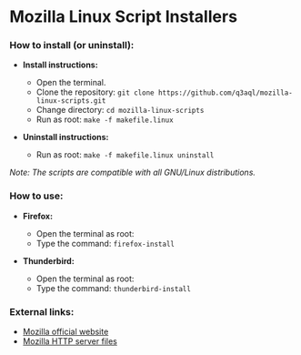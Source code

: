 Mozilla Linux Script Installers
=============================== 

### How to install (or uninstall):

  * **Install instructions:**
    * Open the terminal.
    * Clone the repository: `git clone https://github.com/q3aql/mozilla-linux-scripts.git`
    * Change directory: `cd mozilla-linux-scripts`
    * Run as root: `make -f makefile.linux`
   
  * **Uninstall instructions:**
    * Run as root: `make -f makefile.linux uninstall`

_Note: The scripts are compatible with all GNU/Linux distributions._ 

### How to use:

  * **Firefox:**
    * Open the terminal as root:
    * Type the command: `firefox-install`

  * **Thunderbird:**
    * Open the terminal as root:
    * Type the command: `thunderbird-install`

### External links:

  * [Mozilla official website](https://www.mozilla.org/)
  * [Mozilla HTTP server files](http://archive.mozilla.org/pub/)
